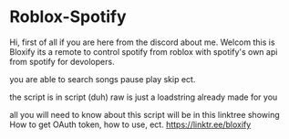 # Roblox-Spotify

Hi, first of all if you are here from the discord about me. Welcom this is Bloxify its a remote to control spotify from roblox with spotify's own api from spotify for devolopers.

you are able to search songs pause play skip ect.

the script is in script (duh) raw is just a loadstring already made for you

all you will need to know about this script will be in this linktree showing How to get OAuth token, how to use, ect.
https://linktr.ee/bloxify
